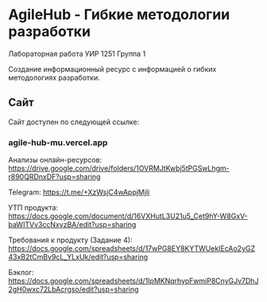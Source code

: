 # AgileHub - Гибкие методологии разработки

Лабораторная работа
УИР 1251
Группа 1

Создание информационный ресурс с информацией о гибких методологиях разработки.

## Сайт

Сайт доступен по следующей ссылке:

### agile-hub-mu.vercel.app

Анализы онлайн-ресурсов: https://drive.google.com/drive/folders/1OVRMJtKwbj5tPGSwLhgm-r890QRDnxDF?usp=sharing 

Telegram: https://t.me/+XzWsjC4wAppjMjli

УТП продукта: https://docs.google.com/document/d/16VXHutL3U21u5_Cet9hY-W8GxV-baWITVv3ccNxyzBA/edit?usp=sharing

Требования к продукту (Задание 4): 
https://docs.google.com/spreadsheets/d/17wPG8EY8KYTWUekIEcAo2yGZ43xB2tCmBv9cL_YLxUk/edit?usp=sharing 

Бэклог: https://docs.google.com/spreadsheets/d/1IpMKNqrhyoFwmiP8CnyGJv7DhJ2gH0wxc72LbAcrgso/edit?usp=sharing
